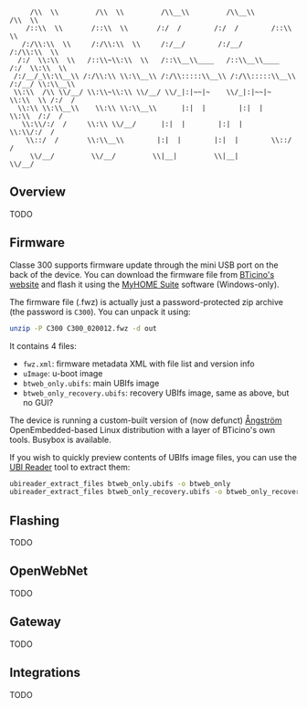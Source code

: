 ```
     /\\  \\         /\\  \\         /\\__\\         /\\__\\         /\\  \\
    /::\\  \\       /::\\  \\       /:/  /        /:/  /        /::\\  \\
   /:/\\:\\  \\     /:/\\:\\  \\     /:/__/        /:/__/        /:/\\:\\  \\
  /:/  \\:\\  \\   /::\\~\\:\\  \\   /::\\__\\____   /::\\__\\____   /:/  \\:\\  \\
 /:/__/_\\:\\__\\ /:/\\:\\ \\:\\__\\ /:/\\:::::\\__\\ /:/\\:::::\\__\\ /:/__/ \\:\\__\\
 \\:\\  /\\ \\/__/ \\:\\~\\:\\ \\/__/ \\/_|:|~~|~    \\/_|:|~~|~    \\:\\  \\ /:/  /
  \\:\\ \\:\\__\\    \\:\\ \\:\\__\\      |:|  |        |:|  |      \\:\\  /:/  /
   \\:\\/:/  /     \\:\\ \\/__/      |:|  |        |:|  |       \\:\\/:/  /
    \\::/  /       \\:\\__\\        |:|  |        |:|  |        \\::/  /
     \\/__/         \\/__/         \\|__|         \\|__|         \\/__/
```

## Overview
TODO

## Firmware
Classe 300 supports firmware update through the mini USB port on the back of the device. You can download the firmware file from [BTicino's website](https://www.homesystems-legrandgroup.com/) and flash it using the [MyHOME Suite](https://www.homesystems-legrandgroup.com/home?p_p_id=it_smc_bticino_homesystems_search_AutocompletesearchPortlet&p_p_lifecycle=0&p_p_state=normal&p_p_mode=view&_it_smc_bticino_homesystems_search_AutocompletesearchPortlet_journalArticleId=2493426&_it_smc_bticino_homesystems_search_AutocompletesearchPortlet_mvcPath=%2Fview_journal_article_content.jsp) software (Windows-only).

The firmware file (.fwz) is actually just a password-protected zip archive (the password is `C300`). You can unpack it using:

```sh
unzip -P C300 C300_020012.fwz -d out
```

It contains 4 files:
- `fwz.xml`: firmware metadata XML with file list and version info
- `uImage`: u-boot image
- `btweb_only.ubifs`: main UBIfs image
- `btweb_only_recovery.ubifs`: recovery UBIfs image, same as above, but no GUI?

The device is running a custom-built version of (now defunct) [Ångström](https://web.archive.org/web/20200815133137/http://angstrom-distribution.org/) OpenEmbedded-based Linux distribution with a layer of BTicino's own tools. Busybox is available.

If you wish to quickly preview contents of UBIfs image files, you can use the [UBI Reader](https://github.com/onekey-sec/ubi_reader) tool to extract them:

```sh
ubireader_extract_files btweb_only.ubifs -o btweb_only
ubireader_extract_files btweb_only_recovery.ubifs -o btweb_only_recovery
```

## Flashing
TODO

## OpenWebNet
TODO

## Gateway
TODO

## Integrations
TODO

